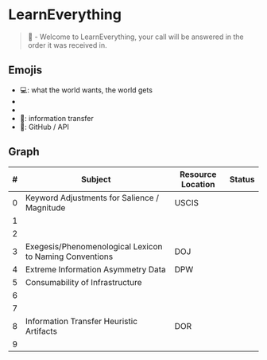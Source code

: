 # LearnEverything
> 👔 - Welcome to LearnEverything, your call will be answered in the order it was received in.

## Emojis
* 💻: what the world wants, the world gets
* 
* 
* 🌈: information transfer
* 🎉: GitHub / API

## Graph
| # | Subject | Resource Location | Status |
| ------- | ------- | ------- | ------- |
| 0 | Keyword Adjustments for Salience / Magnitude | USCIS |  |
| 1 |  |  |  |
| 2 |  | | |
| 3 | Exegesis/Phenomenological Lexicon to Naming Conventions | DOJ |   |
| 4 | Extreme Information Asymmetry Data | DPW | |
| 5 | Consumability of Infrastructure | | |
| 6 |  |  |  |
| 7 |  |  |  |
| 8 | Information Transfer Heuristic Artifacts | DOR |  |
| 9 |  |  |  |
